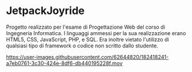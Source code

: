 # JetpackJoyride
Progetto realizzato per l'esame di Progettazione Web del corso di Ingegneria Informatica.
I linguaggi ammessi per la sua realizzazione erano HTML5, CSS, JavaScript, PHP, e SQL.
Era inoltre vietato l'utilizzo di qualsiasi tipo di framework o codice non scritto dallo studente.


https://user-images.githubusercontent.com/62644820/182418241-a7eb0761-3c30-424e-8df6-db440195228f.mov

